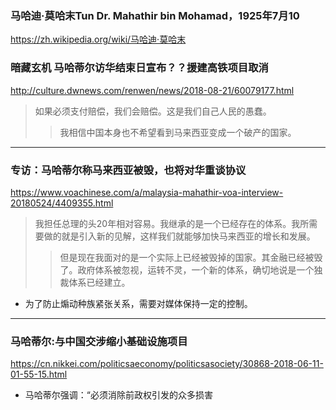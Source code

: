 ### 马哈迪·莫哈末Tun Dr. Mahathir bin Mohamad，1925年7月10
https://zh.wikipedia.org/wiki/马哈迪·莫哈末
### 暗藏玄机 马哈蒂尔访华结束日宣布？？援建高铁项目取消
http://culture.dwnews.com/renwen/news/2018-08-21/60079177.html
>如果必须支付赔偿，我们会赔偿。这是我们自己人民的愚蠢。
>>我相信中国本身也不希望看到马来西亚变成一个破产的国家。
---
### 专访：马哈蒂尔称马来西亚被毁，也将对华重谈协议
https://www.voachinese.com/a/malaysia-mahathir-voa-interview-20180524/4409355.html
>我担任总理的头20年相对容易。我继承的是一个已经存在的体系。我所需要做的就是引入新的见解，这样我们就能够加快马来西亚的增长和发展。
>>但是现在我面对的是一个实际上已经被毁掉的国家。其金融已经被毁了。政府体系被忽视，运转不灵，一个新的体系，确切地说是一个独裁体系已经建立。
- 为了防止煽动种族紧张关系，需要对媒体保持一定的控制。
---
### 马哈蒂尔:与中国交涉缩小基础设施项目
https://cn.nikkei.com/politicsaeconomy/politicsasociety/30868-2018-06-11-01-55-15.html
- 马哈蒂尔强调：“必须消除前政权引发的众多损害